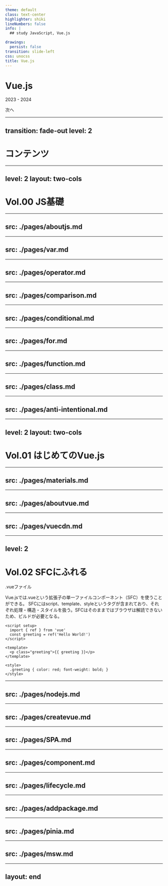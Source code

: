 ```yaml
---
theme: default
class: text-center
highlighter: shiki
lineNumbers: false
info: |
  ## study JavaScript, Vue.js

drawings:
  persist: false
transition: slide-left
css: unocss
title: Vue.js
---
```


# <logos-vue />
# Vue.js

2023 - 2024

<div class="pt-12">
  <span @click="$slidev.nav.next" class="px-2 py-1 rounded cursor-pointer" hover="bg-white bg-opacity-10">
    次へ <carbon:arrow-right class="inline"/>
  </span>
</div>



---
transition: fade-out
level: 2
---

# コンテンツ

<Toc columns="2"></Toc>

---
level: 2
layout: two-cols
---

# Vol.00 JS基礎

---
src: ./pages/aboutjs.md
---

---
src: ./pages/var.md
---

---
src: ./pages/operator.md
---

---
src: ./pages/comparison.md
---

---
src: ./pages/conditional.md
---

---
src: ./pages/for.md
---

---
src: ./pages/function.md
---
---
src: ./pages/class.md
---
---
src: ./pages/anti-intentional.md
---

---
level: 2
layout: two-cols
---
# Vol.01 はじめてのVue.js

---
src: ./pages/materials.md
---

---
src: ./pages/aboutvue.md
---

---
src: ./pages/vuecdn.md
---



---
level: 2
---
# Vol.02 SFCにふれる
.vueファイル

Vue.jsでは.vueという拡張子の単一ファイルコンポーネント（SFC）を使うことができる。
SFCにはscript、template、styleというタグが含まれており、それぞれ処理・構造・スタイルを扱う。SFCはそのままではブラウザは解読できないため、ビルドが必要となる。

```vue
<script setup>
  import { ref } from 'vue'
  const greeting = ref('Hello World!') 
</script>

<template>
  <p class="greeting">{{ greeting }}</p>
</template>

<style>
  .greeting { color: red; font-weight: bold; }
</style>
```
---
src: ./pages/nodejs.md
---

---
src: ./pages/createvue.md
---

---
src: ./pages/SPA.md
---

---
src: ./pages/component.md
---

---
src: ./pages/lifecycle.md
---

---
src: ./pages/addpackage.md
---

---
src: ./pages/pinia.md
---

---
src: ./pages/msw.md
---


---
layout: end
---
